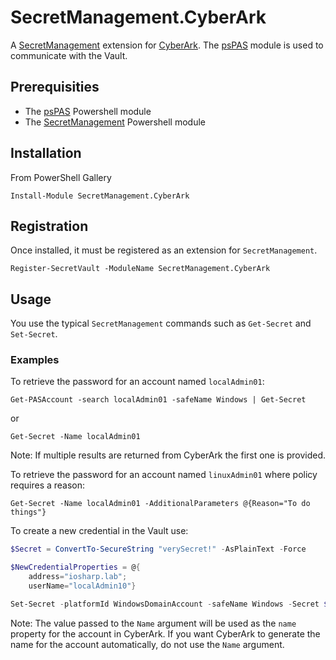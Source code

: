 # SecretManagement.CyberArk

A [SecretManagement](https://github.com/powershell/secretmanagement) extension for [CyberArk](https://www.cyberark.com/). The [psPAS](https://github.com/pspete/psPAS) module is used to communicate with the Vault.

## Prerequisities

* The [psPAS](https://github.com/pspete/psPAS) Powershell module
* The [SecretManagement](https://github.com/powershell/secretmanagement) Powershell module

## Installation

From PowerShell Gallery

`Install-Module SecretManagement.CyberArk`

## Registration

Once installed, it must be registered as an extension for `SecretManagement`.

`Register-SecretVault -ModuleName SecretManagement.CyberArk`

## Usage

You use the typical `SecretManagement` commands such as `Get-Secret` and `Set-Secret`.

### Examples

To retrieve the password for an account named `localAdmin01`:

`Get-PASAccount -search localAdmin01 -safeName Windows | Get-Secret`

or

`Get-Secret -Name localAdmin01`

Note: If multiple results are returned from CyberArk the first one is provided.

To retrieve the password for an account named `linuxAdmin01` where policy requires a reason:

`Get-Secret -Name localAdmin01 -AdditionalParameters @{Reason="To do things"}`

To create a new credential in the Vault use:

```powershell
$Secret = ConvertTo-SecureString "verySecret!" -AsPlainText -Force

$NewCredentialProperties = @{
    address="iosharp.lab";
    userName="localAdmin10"}

Set-Secret -platformId WindowsDomainAccount -safeName Windows -Secret $Secret -AdditionalParameters $NewCredentialProperties
```

Note: The value passed to the `Name` argument will be used as the `name` property for the account in CyberArk. If you want CyberArk to generate the name for the account automatically, do not use the `Name` argument.
